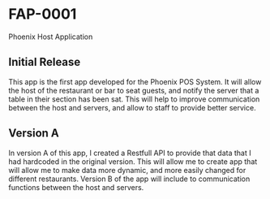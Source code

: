 # FAP-0001

Phoenix Host Application

## Initial Release

This app is the first app developed for the Phoenix POS System. 
It will allow the host of the restaurant or bar to seat guests, 
and notify the server that a table in their section has been sat. 
This will help to improve communication between the host and servers,
and allow to staff to provide better service.

## Version A

In version A of this app, I created a Restfull API to provide that data that I had hardcoded in
the original version. This will allow me to create app that will allow me to make data more dynamic, and more
easily changed for different restaurants. Version B of the app will include to communication
functions between the host and servers.